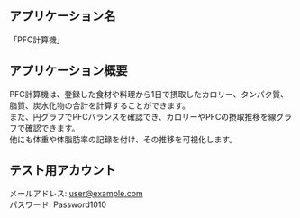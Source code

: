 ## アプリケーション名
「PFC計算機」

## アプリケーション概要
PFC計算機は、登録した食材や料理から1日で摂取したカロリー、タンパク質、脂質、炭水化物の合計を計算することができます。  
また、円グラフでPFCバランスを確認でき、カロリーやPFCの摂取推移を線グラフで確認できます。  
他にも体重や体脂肪率の記録を付け、その推移を可視化します。

## テスト用アカウント
メールアドレス: user@example.com  
パスワード: Password1010
